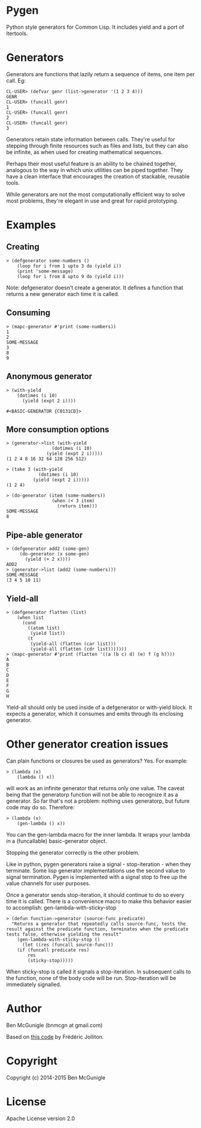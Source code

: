 Pygen
=====

Python style generators for Common Lisp.  It includes yield and a port of itertools.

Generators
==========

Generators are functions that lazily return a sequence of items, one item per call. Eg:

    CL-USER> (defvar genr (list->generator '(1 2 3 4)))
    GENR
    CL-USER> (funcall genr)
    1
    CL-USER> (funcall genr)
    2
    CL-USER> (funcall genr)
    3

Generators retain state information between calls. They're useful for stepping through finite resources such as files and lists, but they can also be infinite, as when used for creating mathematical sequences.

Perhaps their most useful feature is an ability to be chained together, analogous to the way in which unix utilities can be piped together. They have a clean interface that encourages the creation of stackable, reusable tools.

While generators are not the most computationally efficient way to solve most problems, they're elegant in use and great for rapid prototyping.

Examples
========

Creating
--------
    > (defgenerator some-numbers ()
        (loop for i from 1 upto 3 do (yield i))
        (print 'some-message)
        (loop for i from 8 upto 9 do (yield i)))

Note: defgenerator doesn't create a generator. It defines a function that returns a new generator each time it is called. 

Consuming
---------

	> (mapc-generator #'print (some-numbers))
	1
	2
	SOME-MESSAGE
	3
	8
	9

Anonymous generator
-------------------
    > (with-yield
        (dotimes (i 10)
          (yield (expt 2 i))))

    #<BASIC-GENERATOR {C0131CD}>

More consumption options
------------------------
    > (generator->list (with-yield
    		         (dotimes (i 10)
    			   (yield (expt 2 i)))))
    (1 2 4 8 16 32 64 128 256 512)

    > (take 3 (with-yield
                (dotimes (i 10)
	          (yield (expt 2 i)))))
    (1 2 4)

    > (do-generator (item (some-numbers))
                     (when (< 3 item)
                       (return item)))
    SOME-MESSAGE 
    8

Pipe-able generator
-------------------
    > (defgenerator add2 (some-gen)
         (do-generator (x some-gen)
           (yield (+ 2 x))))
    ADD2
    > (generator->list (add2 (some-numbers)))
    SOME-MESSAGE 
    (3 4 5 10 11)	      

Yield-all
---------
    > (defgenerator flatten (list)
        (when list
          (cond
            ((atom list)
             (yield list))
            (t
             (yield-all (flatten (car list)))
             (yield-all (flatten (cdr list)))))))
    > (mapc-generator #'print (flatten '((a (b c) d) (e) f (g h))))
    A
    B
    C
    D
    E
    F
    G
    H

Yield-all should only be used inside of a defgenerator or with-yield block. It expects a generator, which it consumes and emits through its enclosing generator.


Other generator creation issues
===============================

Can plain functions or closures be used as generators? Yes. For example:

    > (lambda (x)
        (lambda () x))

will work as an infinite generator that returns only one value. The caveat being that the generatorp function will not be able to recognize it as a generator. So far that's not a problem: nothing uses generatorp, but future code may do so. Therefore:

    > (lambda (x)
        (gen-lambda () x))

You can the gen-lambda macro for the inner lambda. It wraps your lambda in a (funcallable) basic-generator object.

Stopping the generator correctly is the other problem.

Like in python, pygen generators raise a signal - stop-iteration - when they terminate. Some lisp generator implementations use the second value to signal termination. Pygen is implemented with a signal stop to free up the value channels for user purposes.

Once a generator sends stop-iteration, it should continue to do so every time it is called. There is a convenience macro to make this behavior easier to accomplish: gen-lambda-with-sticky-stop

    > (defun function->generator (source-func predicate)
      "Returns a generator that repeatedly calls source-func, tests the result against the predicate function, terminates when the predicate tests false, otherwise yielding the result"
        (gen-lambda-with-sticky-stop ()  
          (let ((res (funcall source-func)))
	    (if (funcall predicate res)
	        res
	        (sticky-stop)))))

When sticky-stop is called it signals a stop-iteration. In subsequent calls to the function, none of the body code will be run. Stop-iteration will be immediately signalled.



Author
======

Ben McGunigle (bnmcgn at gmail.com)

Based on [this code](https://groups.google.com/forum/#!topic/comp.lang.lisp/2QK9yJGS_hk) by Frédéric Jolliton.

Copyright
=========

Copyright (c) 2014-2015 Ben McGunigle

License
=======

Apache License version 2.0
